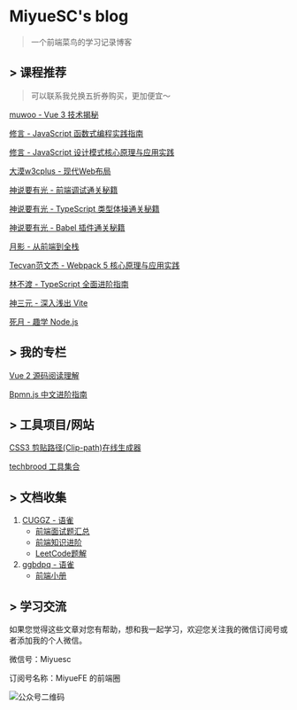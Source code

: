 # MiyueSC's blog

> 一个前端菜鸟的学习记录博客

## > 课程推荐

> 可以联系我兑换五折券购买，更加便宜～

[muwoo - Vue 3 技术揭秘](https://s.juejin.cn/ds/BD3t149/)

[修言 - JavaScript 函数式编程实践指南](https://s.juejin.cn/ds/BD3TrYF/)

[修言 - JavaScript 设计模式核⼼原理与应⽤实践](https://s.juejin.cn/ds/BDTNQxK/)

[大漠w3cplus - 现代Web布局](https://s.juejin.cn/ds/BDTeaQL/)

[神说要有光 - 前端调试通关秘籍](https://s.juejin.cn/ds/BD3wRjf/)

[神说要有光 - TypeScript 类型体操通关秘籍](https://s.juejin.cn/ds/BDTAysq/)

[神说要有光 - Babel 插件通关秘籍](https://s.juejin.cn/ds/BDTN18r/)

[月影 - 从前端到全栈](https://s.juejin.cn/ds/BD3TXgQ/)

[Tecvan范文杰 - Webpack 5 核心原理与应用实践](https://s.juejin.cn/ds/BDTLD2q/)

[林不渡 - TypeScript 全面进阶指南](https://s.juejin.cn/ds/BDTNB2t/)

[神三元 - 深入浅出 Vite](https://s.juejin.cn/ds/BDTugY3/)

[死月 - 趣学 Node.js](https://s.juejin.cn/ds/BXos2X3/)



## > 我的专栏

[Vue 2 源码阅读理解](https://juejin.cn/column/7136858810605371399)

[Bpmn.js 中文进阶指南](https://juejin.cn/column/6964382482007490590)



## > 工具项目/网站

[CSS3 剪贴路径(Clip-path)在线生成器](https://techbrood.com/tool?p=css-clip-path)

[techbrood 工具集合](https://techbrood.com/tool#)



## > 文档收集

1. [CUGGZ - 语雀](https://www.yuque.com/cuggz)
   - [前端面试题汇总](https://www.yuque.com/cuggz/interview)
   - [前端知识进阶](https://www.yuque.com/cuggz/feplus)
   - [LeetCode题解](https://www.yuque.com/cuggz/leetcode)
2. [ggbdpq - 语雀](https://www.yuque.com/ggbdpq)
   - [前端小册](https://www.yuque.com/ggbdpq/handbook)

## > 学习交流

如果您觉得这些文章对您有帮助，想和我一起学习，欢迎您关注我的微信订阅号或者添加我的个人微信。

微信号：Miyuesc

订阅号名称：MiyueFE 的前端圈

![公众号二维码](https://images.weserv.nl/?url=https://i0.hdslb.com/bfs/article/fdef0d8f1731ed03b4123d22b7d82acacb6ca10c.jpg)

